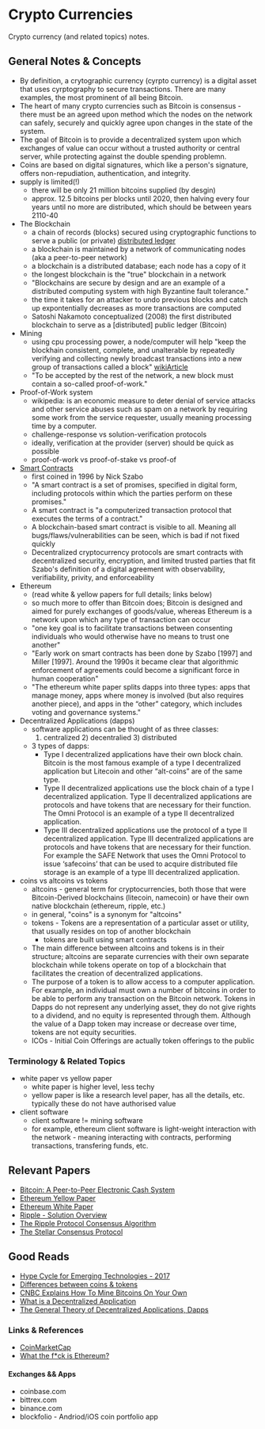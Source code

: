 # Crypto Currencies
Crypto currency (and related topics) notes.

## General Notes & Concepts
* By definition, a crytographic currency (cyrpto currency) is a digital asset that
    uses cyrptography to secure transactions. There are many examples, the most
    prominent of all being Bitcoin. 
* The heart of many crypto currencies such as Bitcoin is consensus - there must
    be an agreed upon method which the nodes on the network can safely, securely
    and quickly agree upon changes in the state of the system.
* The goal of Bitcoin is to provide a decentralized system upon which exchanges 
    of value can occur without a trusted authority or central server, while 
    protecting against the double spending problemn. 
* Coins are based on digital signatures, which like a person's signature, offers
    non-repudiation, authentication, and integrity. 
* supply is limited(!)
    * there will be only 21 million bitcoins supplied (by desgin)
    * approx. 12.5 bitcoins per blocks until 2020, then halving every four years
      until no more are distributed, which should be between years 2110-40
* The Blockchain 
    * a chain of records (blocks) secured using cryptographic functions to
      serve a public (or private) [distributed ledger](https://en.wikipedia.org/wiki/Distributed_ledger)
    * a blockchain is maintained by a network of communicating nodes (aka a
      peer-to-peer network)
    * a blockchain is a distributed database; each node has a copy of it
    * the longest blockchain is the "true" blockchain in a network
    * "Blockchains are secure by design and are an example of a distributed
      computing system with high Byzantine fault tolerance."
    * the time it takes for an attacker to undo previous blocks and catch up
      expontentially decreases as more transactions are computed
    * Satoshi Nakamoto conceptualized (2008) the first distributed blockchain
      to serve as a [distributed] public ledger (Bitcoin)
* Mining
    * using cpu processing power, a node/computer will help "keep the blockhain
      consistent, complete, and unalterable by repeatedly verifying and
      collecting newly broadcast transactions into a new group of transactions
      called a block" [wikiArticle](https://en.wikipedia.org/wiki/Bitcoin#Mining)
    * "To be accepted by the rest of the network, a new block must contain a
      so-called proof-of-work."
* Proof-of-Work system
    * wikipedia: is an economic measure to deter denial of service attacks and
      other service abuses such as spam on a network by requiring some work from
      the service requester, usually meaning processing time by a computer.
    * challenge-response vs solution-verification protocols
    * ideally, verification at the provider (server) should be quick as possible
    * proof-of-work vs proof-of-stake vs proof-of
* [Smart Contracts](https://en.wikipedia.org/wiki/Smart_contract)
    * first coined in 1996 by Nick Szabo
    * "A smart contract is a set of promises, specified in digital form,
      including protocols within which the parties perform on these promises."
    * A smart contract is "a computerized transaction protocol that executes the
      terms of a contract."
    * A blockchain-based smart contract is visible to all. Meaning all
      bugs/flaws/vulnerabilities can be seen, which is bad if not fixed quickly
    * Decentralized cryptocurrency protocols are smart contracts with
      decentralized security, encryption, and limited trusted parties that fit
      Szabo's definition of a digital agreement with observability,
      verifiability, privity, and enforceability
* Ethereum
    * (read white & yellow papers for full details; links below)
    * so much more to offer than Bitcoin does; Bitcoin is designed and aimed for
        purely exchanges of goods/value, whereas Ethereum is a network upon which
        any type of transaction can occur
    * "one key goal is to facilitate transactions between consenting
      individuals who would otherwise have no means to trust one another"
    * "Early work on smart contracts has been done by Szabo [1997] and Miller
        [1997]. Around the 1990s it became clear that algorithmic enforcement of
        agreements could become a significant force in human cooperation"
    * "The ethereum white paper splits dapps into three types: apps that manage
        money, apps where money is involved (but also requires another piece),
        and apps in the “other” category, which includes voting and governance
        systems."
* Decentralized Applications (dapps)
    * software applications can be thought of as three classes:
      1) centralized 2) decentralied 3) distributed
    * 3 types of dapps:
        * Type I decentralized applications have their own block chain. Bitcoin
        is the most famous example of a type I decentralized application but
        Litecoin and other “alt-coins” are of the same type.
        * Type II decentralized applications use the block chain of a type I
        decentralized application. Type II decentralized applications are
        protocols and have tokens that are necessary for their function. The
        Omni Protocol is an example of a type II decentralized application.
        * Type III decentralized applications use the protocol of a type II
        decentralized application. Type III decentralized applications are
        protocols and have tokens that are necessary for their function. For
        example the SAFE Network that uses the Omni Protocol to issue
        ‘safecoins’ that can be used to acquire distributed file storage is
        an example of a type III decentralized application.
* coins vs altcoins vs tokens
    * altcoins - general term for cryptocurrencies, both those that were
      Bitcoin-Derived blockchains (litecoin, namecoin) or have their own native 
      blockchain (ethereum, ripple, etc.)
    * in general, "coins" is a synonym for "altcoins" 
    * tokens - Tokens are a representation of a particular asset or utility,
      that usually resides on top of another blockchain
        * tokens are built using smart contracts
    * The main difference between altcoins and tokens is in their structure;
      altcoins are separate currencies with their own separate blockchain while
      tokens operate on top of a blockchain that facilitates the creation of
      decentralized applications.
    * The purpose of a token is to allow access to a computer application. For
        example, an individual must own a number of bitcoins in order to be able
        to perform any transaction on the Bitcoin network. Tokens in Dapps do
        not represent any underlying asset, they do not give rights to a
        dividend, and no equity is represented through them. Although the value
        of a Dapp token may increase or decrease over time, tokens are not
        equity securities.
    * ICOs - Initial Coin Offerings are actually token offerings to the public

### Terminology & Related Topics
* white paper vs yellow paper
    * white paper is higher level, less techy
    * yellow paper is like a research level paper, has all the details, etc.
      typically these do not have authorised value
* client software
    * client software != mining software
    * for example, ethereum client software is light-weight interaction with the
        network - meaning interacting with contracts, performing transactions,
        transfering funds, etc. 

## Relevant Papers
* [Bitcoin: A Peer-to-Peer Electronic Cash System](https://bitcoin.org/bitcoin.pdf)
* [Ethereum Yellow Paper](http://yellowpaper.io)
* [Ethereum White Paper](https://github.com/ethereum/wiki/wiki/White-Paper#applications)
* [Ripple - Solution Overview](https://ripple.com/files/ripple_solutions_guide.pdf)
* [The Ripple Protocol Consensus Algorithm](https://ripple.com/files/ripple_consensus_whitepaper.pdf) 
* [The Stellar Consensus Protocol](https://www.stellar.org/papers/stellar-consensus-protocol.pdf)

## Good Reads
* [Hype Cycle for Emerging Technologies - 2017](https://www.forbes.com/sites/louiscolumbus/2017/08/15/gartners-hype-cycle-for-emerging-technologies-2017-adds-5g-and-deep-learning-for-first-time/#c3bf5c504307)
* [Differences between coins & tokens](https://masterthecrypto.com/differences-between-cryptocurrency-coins-and-tokens/)
* [CNBC Explains How To Mine Bitcoins On Your Own](https://www.cnbc.com/2014/01/23/cnbc-explains-how-to-mine-bitcoins-on-your-own.html)
* [What is a Decentralized Application](https://www.coindesk.com/information/what-is-a-decentralized-application-dapp/)
* [The General Theory of Decentralized Applications, Dapps](https://github.com/DavidJohnstonCEO/DecentralizedApplications)

### Links & References
* [CoinMarketCap](https://coinmarketcap.com/coins/)
* [What the f*ck is Ethereum?](http://whatthefuckisethereum.com)

#### Exchanges && Apps
* coinbase.com
* bittrex.com
* binance.com
* blockfolio - Andriod/iOS coin portfolio app

